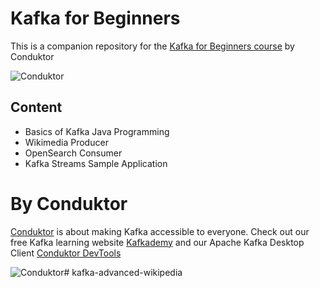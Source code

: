 # Kafka for Beginners

This is a companion repository for the [Kafka for Beginners course](https://links.datacumulus.com/apache-kafka-coupon) by Conduktor

![Conduktor](images/kafka-beginners.png)

## Content
- Basics of Kafka Java Programming
- Wikimedia Producer
- OpenSearch Consumer
- Kafka Streams Sample Application

# By Conduktor

[Conduktor](https://www.conduktor.io) is about making Kafka accessible to everyone. Check out our free Kafka learning website [Kafkademy](https://kafkademy.com/) and our Apache Kafka Desktop Client [Conduktor DevTools](https://conduktor.io/download)

![Conduktor](https://www.conduktor.io/images/logo.svg)#   k a f k a - a d v a n c e d - w i k i p e d i a  
 